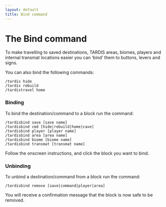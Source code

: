 ```yaml
---
layout: default
title: Bind command
---
```


# The Bind command

To make travelling to saved destinations, TARDIS areas, biomes, players and
internal transmat locations easier you can &lsquo;bind&rsquo; them to buttons,
levers and signs.

You can also bind the following commands:

```
/tardis hide
/tardis rebuild
/tardistravel home
```

### Binding

To bind the destination/command to a block run the command:

```
/tardisbind save [save name]
/tardisbind cmd [hide|rebuild|home|cave]
/tardisbind player [player name]
/tardisbind area [area name]
/tardisbind biome [biome name]
/tardisbind transmat [transmat name]
```

Follow the onscreen instructions, and click the block you want to bind.

### Unbinding

To unbind a destination/command from a block run the command:

```
/tardisbind remove [save|command|player|area]
```

You will receive a confirmation message that the block is now safe to be removed.
